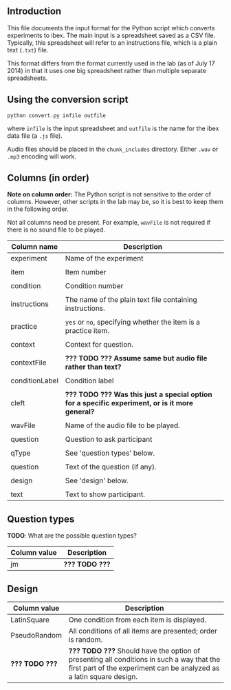 Introduction
-----
This file documents the input format for the Python script which converts
experiments to ibex. The main input is a spreadsheet saved as a CSV file.
Typically, this spreadsheet will refer to an instructions file, which is a plain
text (`.txt`) file.

This format differs from the format currently used in the lab (as of July 17 2014)
in that it uses one big spreadsheet rather than multiple separate spreadsheets.

Using the conversion script
-----

    python convert.py infile outfile

where `infile` is the input spreadsheet and `outfile` is the name for the ibex
data file (a `.js` file).

Audio files should be placed in the `chunk_includes` directory. Either `.wav`
or `.mp3` encoding will work.

Columns (in order)
-----

**Note on column order:** The Python script is not sensitive to the order
of columns. However, other scripts in the lab may be, so it is best to keep
them in the following order.

Not all columns need be present. For example, `wavFile` is not required if
there is no sound file to be played.

Column name       | Description
------------------|------------
experiment        | Name of the experiment
                  |
item              | Item number
                  |
condition         | Condition number
                  |
instructions      | The name of the plain text file containing instructions.
                  |
practice          | `yes` or `no`, specifying whether the item is a practice item.
                  |
context           | Context for question.
                  |
contextFile       | **??? TODO ??? Assume same but audio file rather than text?**
                  |
conditionLabel    | Condition label
                  |
cleft             | **??? TODO ??? Was this just a special option for a specific experiment, or is it more general?**
                  |
wavFile           | Name of the audio file to be played.
                  |
question          | Question to ask participant
                  |
qType             | See 'question types' below.
                  |
question          | Text of the question (if any).
                  |
design            | See 'design' below.
                  |
text              | Text to show participant.


Question types
--------------

**TODO**: What are the possible question types?

Column value | Description
-------------|------------
jm           | **??? TODO ???**


Design
------

Column value      | Description
------------------|------------
LatinSquare       | One condition from each item is displayed.
PseudoRandom      | All conditions of all items are presented; order is random.
**??? TODO ???**  | **??? TODO ???** Should have the option of presenting all conditions in such a way that the first part of the experiment can be analyzed as a latin square design.
